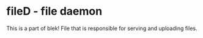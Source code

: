 # fileD - file daemon
This is a part of blek! File that is responsible for serving and uploading files.
